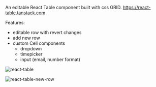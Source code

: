 An editable React Table component built with css GRID. https://react-table.tanstack.com

Features:
 - editable row with revert changes
 - add new row
 - custom Cell components
    - dropdown
    - timepicker
    - input (email, number format)


![react-table](https://user-images.githubusercontent.com/20815213/144584200-2c061475-c25a-456f-8986-7c00e39cda3e.gif)

![react-table-new-row](https://user-images.githubusercontent.com/20815213/144584206-57d4b648-cc8c-462c-811c-8b3d3080f092.gif)
